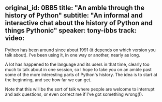 original_id: 0BB5
title: "An amble through the history of Python"
subtitle: "An informal and interactive chat about the history of Python and things Pythonic"
speaker: tony-ibbs
track: 
video:
---
Python has been around since about 1991 (it depends on which version you talk about). I've been using it, in one way or another, nearly as long.

A lot has happened to the language and its users in that time, clearly too much to talk about in one session, so I hope to take you on an amble past some of the more interesting parts of Python's history.
The idea is to start at the beginning, and see how far we can get.

Note that this will be the sort of talk where people are welcome to interrupt and ask questions, or even correct me if I've got something wrong(!).
